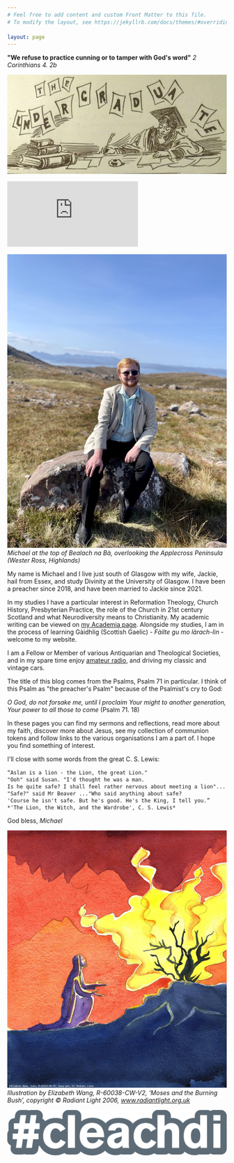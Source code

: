 ```yaml
---
# Feel free to add content and custom Front Matter to this file.
# To modify the layout, see https://jekyllrb.com/docs/themes/#overriding-theme-defaults

layout: page
---
```

**"We refuse to practice cunning or to tamper with God's word"**
*2 Corinthians 4. 2b*

![UoG_Undergrad_Banner](media/banner.webp)
<script src="https://www.biblegateway.com/votd/votd.write.callback.js"></script>
<script src="https://www.biblegateway.com/votd/get/?format=json&version=ESVUK&callback=BG.votdWriteCallback"></script>
<!-- alternative for no javascript -->
<noscript>
<iframe framespacing="0" frameborder="no" src="https://www.biblegateway.com/votd/get/?format=html&version=ESVUK">View Verse of the Day</iframe>
</noscript><br> 

![Michael at the top of Bealach na Bà, overlooking the Applecross Peninsula (Wester Ross, Highlands)](/media/michael.jpg)
*Michael at the top of Bealach na Bà, overlooking the Applecross Peninsula (Wester Ross, Highlands)*

<html>
    <label id="lblGreetings"></label>

<script>
    var myDate = new Date();
    var hrs = myDate.getHours();

    var greet;

    if (hrs < 12)
        greet = 'Good morning, or madainn mhath';
    else if (hrs >= 12 && hrs <= 17)
        greet = 'Good afternoon, or feasgar math';
    else if (hrs >= 17 && hrs <= 24)
        greet = 'Good evening, or feasgar math';

    document.getElementById('lblGreetings').innerHTML =
        '<b>' + greet + '!</b>';
</script>
</html>

My name is Michael and I live just south of Glasgow with my wife, Jackie, hail from Essex, and study Divinity at the University of Glasgow. I have been a preacher since 2018, and have been married to Jackie since 2021.

In my studies I have a particular interest in Reformation Theology, Church History, Presbyterian Practice, the role of the Church in 21st century Scotland and what Neurodiversity means to Christianity. My academic writing can be viewed on [my Academia page](https://glasgow.academia.edu/MichaelRJTopple). Alongside my studies, I am in the process of learning Gàidhlig (Scottish Gaelic) - *Fàilte gu mo làrach-lìn* - welcome to my website.

I am a Fellow or Member of various Antiquarian and Theological Societies, and in my spare time enjoy [amateur radio](https://gm5aug.topple.scot), and driving my classic and vintage cars.

The title of this blog comes from the Psalms, Psalm 71 in particular. I think of this Psalm as "the preacher's Psalm" because of the Psalmist's cry to God:

*O God, do not forsake me, until I proclaim Your might to another generation, Your power to all those to come*
(Psalm 71. 18)

In these pages you can find my sermons and reflections, read more about my faith, discover more about Jesus, see my collection of communion tokens  and follow links to the various organisations I am a part of. I hope you find something of interest.

I'll close with some words from the great C. S. Lewis:

    “Aslan is a lion - the Lion, the great Lion." 
    "Ooh" said Susan. "I'd thought he was a man. 
    Is he quite safe? I shall feel rather nervous about meeting a lion"...
    "Safe?" said Mr Beaver ..."Who said anything about safe? 
    'Course he isn't safe. But he's good. He's the King, I tell you.”
    *'The Lion, the Witch, and the Wardrobe', C. S. Lewis*

God bless,
*Michael*

![Moses at the Burning Bush](media/Moses.jpg)
*Illustration by Elizabeth Wang, R-60038-CW-V2, ‘Moses and the Burning Bush’, copyright © Radiant Light 2006, www.radiantlight.org.uk*

[<img src="/media/cleachdi.png">](https://www.cleachdi.scot/)
